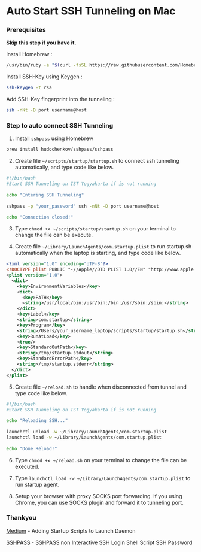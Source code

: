 # Auto Start SSH Tunneling on Mac


<!--more-->

### Prerequisites

**Skip this step if you have it.**

Install Homebrew :
```bash
/usr/bin/ruby -e "$(curl -fsSL https://raw.githubusercontent.com/Homebrew/install/master/install)"
```

Install SSH-Key using Keygen :
```bash
ssh-keygen -t rsa
```

Add SSH-Key fingerprint into the tunneling :
```bash
ssh -nNt -D port username@host
```

### Step to auto connect SSH Tunneling

1. Install `sshpass` using Homebrew
```bash
brew install hudochenkov/sshpass/sshpass
```

2. Create file `~/scripts/startup/startup.sh` to connect ssh tunneling automatically, and type code like below.
```bash
#!/bin/bash
#Start SSH Tunneling on IST Yogyakarta if is not running
 
echo "Entering SSH Tunneling"
 
sshpass -p "your_password" ssh -nNt -D port username@host
 
echo "Connection closed!"
```

3. Type `chmod +x ~/scripts/startup/startup.sh` on your terminal to change the file can be execute.

4. Create file `~/Library/LaunchAgents/com.startup.plist` to run startup.sh automatically when the laptop is starting, and type code like below.
```xml
<?xml version="1.0" encoding="UTF-8"?>
<!DOCTYPE plist PUBLIC "-//Apple//DTD PLIST 1.0//EN" "http://www.apple.com/DTDs/PropertyList-1.0.dtd">
<plist version="1.0">
  <dict>
    <key>EnvironmentVariables</key>
    <dict>
      <key>PATH</key>
      <string>/usr/local/bin:/usr/bin:/bin:/usr/sbin:/sbin:</string>
    </dict>
    <key>Label</key>
    <string>com.startup</string>
    <key>Program</key>
    <string>/Users/your_username_laptop/scripts/startup/startup.sh</string>
    <key>RunAtLoad</key>
    <true/>
    <key>StandardOutPath</key>
    <string>/tmp/startup.stdout</string>
    <key>StandardErrorPath</key>
    <string>/tmp/startup.stderr</string>
  </dict>
</plist>
```

5. Create file `~/reload.sh` to handle when disconnected from tunnel and type code like below.
```bash
#!/bin/bash
#Start SSH Tunneling on IST Yogyakarta if is not running
 
echo "Reloading SSH..."
 
launchctl unload -w ~/Library/LaunchAgents/com.startup.plist
launchctl load -w ~/Library/LaunchAgents/com.startup.plist
 
echo "Done Reload!"
```

6. Type `chmod +x ~/reload.sh` on your terminal to change the file can be executed.

7. Type `launchctl load -w ~/Library/LaunchAgents/com.startup.plist` to run startup agent.

8. Setup your browser with proxy SOCKS port forwarding. If you using Chrome, you can use SOCKS plugin and forward it to tunneling port.

### Thankyou
[Medium](https://medium.com/@fahimhossain_16989/adding-startup-scripts-to-launch-daemon-on-mac-os-x-sierra-10-12-6-7e0318c74de1) - Adding Startup Scripts to Launch Daemon

[SSHPASS](https://www.tecmint.com/sshpass-non-interactive-ssh-login-shell-script-ssh-password/) - SSHPASS non Interactive SSH Login Shell Script SSH Password
